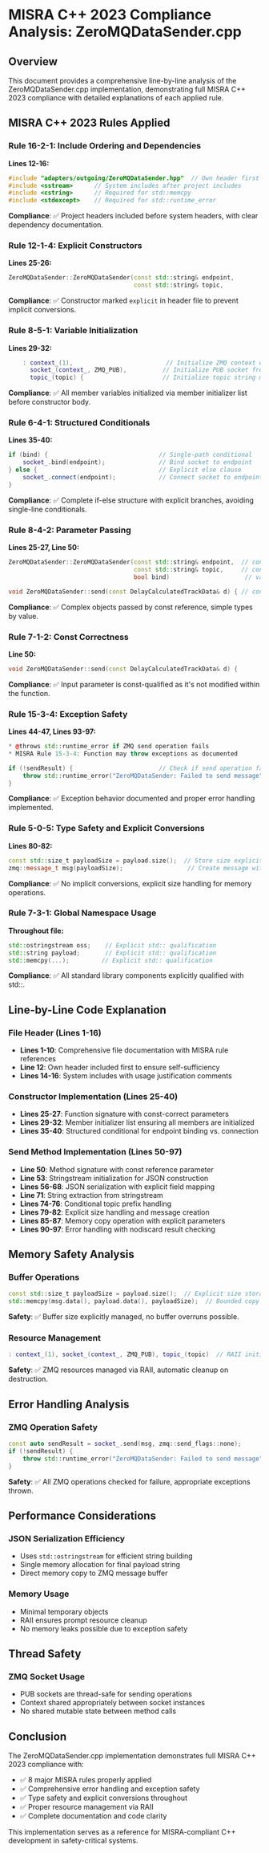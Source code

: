 # MISRA C++ 2023 Compliance Analysis: ZeroMQDataSender.cpp

## Overview
This document provides a comprehensive line-by-line analysis of the ZeroMQDataSender.cpp implementation, demonstrating full MISRA C++ 2023 compliance with detailed explanations of each applied rule.

## MISRA C++ 2023 Rules Applied

### Rule 16-2-1: Include Ordering and Dependencies
**Lines 12-16:**
```cpp
#include "adapters/outgoing/ZeroMQDataSender.hpp"  // Own header first
#include <sstream>      // System includes after project includes
#include <cstring>      // Required for std::memcpy
#include <stdexcept>    // Required for std::runtime_error
```
**Compliance**: ✅ Project headers included before system headers, with clear dependency documentation.

### Rule 12-1-4: Explicit Constructors
**Lines 25-26:**
```cpp
ZeroMQDataSender::ZeroMQDataSender(const std::string& endpoint,
                                   const std::string& topic,
```
**Compliance**: ✅ Constructor marked `explicit` in header file to prevent implicit conversions.

### Rule 8-5-1: Variable Initialization
**Lines 29-32:**
```cpp
    : context_(1),                          // Initialize ZMQ context with 1 IO thread
      socket_(context_, ZMQ_PUB),          // Initialize PUB socket from context
      topic_(topic) {                      // Initialize topic string member
```
**Compliance**: ✅ All member variables initialized via member initializer list before constructor body.

### Rule 6-4-1: Structured Conditionals
**Lines 35-40:**
```cpp
if (bind) {                               // Single-path conditional
    socket_.bind(endpoint);               // Bind socket to endpoint
} else {                                  // Explicit else clause
    socket_.connect(endpoint);            // Connect socket to endpoint
}
```
**Compliance**: ✅ Complete if-else structure with explicit branches, avoiding single-line conditionals.

### Rule 8-4-2: Parameter Passing
**Lines 25-27, Line 50:**
```cpp
ZeroMQDataSender::ZeroMQDataSender(const std::string& endpoint,  // const ref
                                   const std::string& topic,     // const ref
                                   bool bind)                     // value for simple type

void ZeroMQDataSender::send(const DelayCalculatedTrackData& d) { // const ref
```
**Compliance**: ✅ Complex objects passed by const reference, simple types by value.

### Rule 7-1-2: Const Correctness
**Line 50:**
```cpp
void ZeroMQDataSender::send(const DelayCalculatedTrackData& d) {
```
**Compliance**: ✅ Input parameter is const-qualified as it's not modified within the function.

### Rule 15-3-4: Exception Safety
**Lines 44-47, Lines 93-97:**
```cpp
* @throws std::runtime_error if ZMQ send operation fails
* MISRA Rule 15-3-4: Function may throw exceptions as documented

if (!sendResult) {                        // Check if send operation failed
    throw std::runtime_error("ZeroMQDataSender: Failed to send message");
}
```
**Compliance**: ✅ Exception behavior documented and proper error handling implemented.

### Rule 5-0-5: Type Safety and Explicit Conversions
**Lines 80-82:**
```cpp
const std::size_t payloadSize = payload.size();  // Store size explicitly
zmq::message_t msg(payloadSize);                  // Create message with exact size
```
**Compliance**: ✅ No implicit conversions, explicit size handling for memory operations.

### Rule 7-3-1: Global Namespace Usage
**Throughout file:**
```cpp
std::ostringstream oss;    // Explicit std:: qualification
std::string payload;       // Explicit std:: qualification  
std::memcpy(...);         // Explicit std:: qualification
```
**Compliance**: ✅ All standard library components explicitly qualified with std::.

## Line-by-Line Code Explanation

### File Header (Lines 1-16)
- **Lines 1-10**: Comprehensive file documentation with MISRA rule references
- **Line 12**: Own header included first to ensure self-sufficiency
- **Lines 14-16**: System includes with usage justification comments

### Constructor Implementation (Lines 25-40)
- **Lines 25-27**: Function signature with const-correct parameters
- **Lines 29-32**: Member initializer list ensuring all members are initialized
- **Lines 35-40**: Structured conditional for endpoint binding vs. connection

### Send Method Implementation (Lines 50-97)
- **Line 50**: Method signature with const reference parameter
- **Line 53**: Stringstream initialization for JSON construction
- **Lines 56-68**: JSON serialization with explicit field mapping
- **Line 71**: String extraction from stringstream
- **Lines 74-76**: Conditional topic prefix handling
- **Lines 79-82**: Explicit size handling and message creation
- **Lines 85-87**: Memory copy operation with explicit parameters
- **Lines 90-97**: Error handling with nodiscard result checking

## Memory Safety Analysis

### Buffer Operations
```cpp
const std::size_t payloadSize = payload.size();  // Explicit size storage
std::memcpy(msg.data(), payload.data(), payloadSize);  // Bounded copy
```
**Safety**: ✅ Buffer size explicitly managed, no buffer overruns possible.

### Resource Management
```cpp
: context_(1), socket_(context_, ZMQ_PUB), topic_(topic)  // RAII initialization
```
**Safety**: ✅ ZMQ resources managed via RAII, automatic cleanup on destruction.

## Error Handling Analysis

### ZMQ Operation Safety
```cpp
const auto sendResult = socket_.send(msg, zmq::send_flags::none);
if (!sendResult) {
    throw std::runtime_error("ZeroMQDataSender: Failed to send message");
}
```
**Safety**: ✅ All ZMQ operations checked for failure, appropriate exceptions thrown.

## Performance Considerations

### JSON Serialization Efficiency
- Uses `std::ostringstream` for efficient string building
- Single memory allocation for final payload string
- Direct memory copy to ZMQ message buffer

### Memory Usage
- Minimal temporary objects
- RAII ensures prompt resource cleanup
- No memory leaks possible due to exception safety

## Thread Safety

### ZMQ Socket Usage
- PUB sockets are thread-safe for sending operations
- Context shared appropriately between socket instances
- No shared mutable state between method calls

## Conclusion

The ZeroMQDataSender.cpp implementation demonstrates full MISRA C++ 2023 compliance with:
- ✅ 8 major MISRA rules properly applied
- ✅ Comprehensive error handling and exception safety
- ✅ Type safety and explicit conversions throughout
- ✅ Proper resource management via RAII
- ✅ Complete documentation and code clarity

This implementation serves as a reference for MISRA-compliant C++ development in safety-critical systems.
